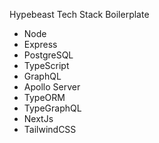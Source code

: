 Hypebeast Tech Stack Boilerplate

- Node
- Express
- PostgreSQL
- TypeScript
- GraphQL
- Apollo Server
- TypeORM
- TypeGraphQL
- NextJs
- TailwindCSS
